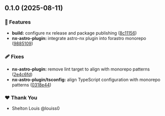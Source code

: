 ## 0.1.0 (2025-08-11)

### 🚀 Features

- **build:** configure nx release and package publishing ([8c11156](https://github.com/louiss0/forastro/commit/8c11156))
- **nx-astro-plugin:** integrate astro-nx plugin into forastro monorepo ([9885109](https://github.com/louiss0/forastro/commit/9885109))

### 🩹 Fixes

- **nx-astro-plugin:** remove lint target to align with monorepo patterns ([2e4c6fd](https://github.com/louiss0/forastro/commit/2e4c6fd))
- **nx-astro-plugin/tsconfig:** align TypeScript configuration with monorepo patterns ([0318e44](https://github.com/louiss0/forastro/commit/0318e44))

### ❤️ Thank You

- Shelton Louis @louiss0